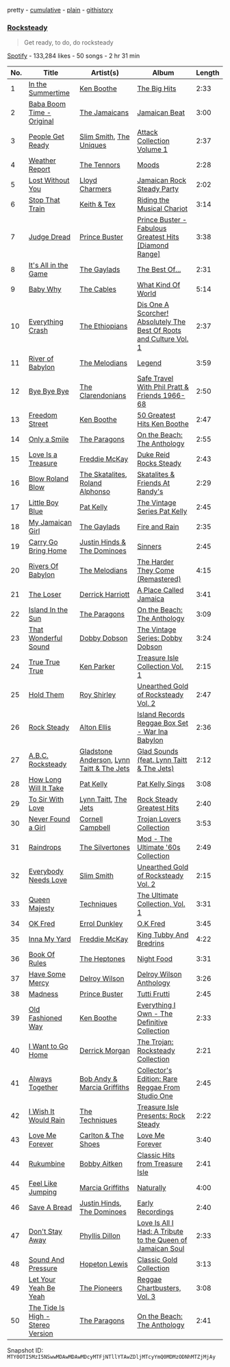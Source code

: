 pretty - [cumulative](/playlists/cumulative/37i9dQZF1DXcYHsRTcIw5a.md) - [plain](/playlists/plain/37i9dQZF1DXcYHsRTcIw5a) - [githistory](https://github.githistory.xyz/mackorone/spotify-playlist-archive/blob/main/playlists/plain/37i9dQZF1DXcYHsRTcIw5a)

### [Rocksteady](https://open.spotify.com/playlist/37i9dQZF1DXcYHsRTcIw5a)

> Get ready, to do, do rocksteady

[Spotify](https://open.spotify.com/user/spotify) - 133,284 likes - 50 songs - 2 hr 31 min

| No. | Title | Artist(s) | Album | Length |
|---|---|---|---|---|
| 1 | [In the Summertime](https://open.spotify.com/track/5l3HpuhW2UTa13ouM1ugug) | [Ken Boothe](https://open.spotify.com/artist/6jg1EbpTL27toPdfzveorJ) | [The Big Hits](https://open.spotify.com/album/12lWmChSdOo8lMY5kXM17k) | 2:33 |
| 2 | [Baba Boom Time \- Original](https://open.spotify.com/track/3GRuCJ60jozCdIYrdbnu8K) | [The Jamaicans](https://open.spotify.com/artist/1EBXhaDx1Mhu3iZ5oC3PJ5) | [Jamaican Beat](https://open.spotify.com/album/1UsUJOMOoCPZbq1miCz7OP) | 3:00 |
| 3 | [People Get Ready](https://open.spotify.com/track/2iTCSbVD34S00OVlQDqU5j) | [Slim Smith](https://open.spotify.com/artist/2PuBpv31beJyhHfvXoku41), [The Uniques](https://open.spotify.com/artist/1EV3e39He1WLxcD1EjluLb) | [Attack Collection Volume 1](https://open.spotify.com/album/0vLxE4Gvj0kddD1sm4Gb7S) | 2:37 |
| 4 | [Weather Report](https://open.spotify.com/track/6eLgESGhZxeCMyA939t1RF) | [The Tennors](https://open.spotify.com/artist/55bKEFzORmQDLwL57O3Zz4) | [Moods](https://open.spotify.com/album/3lGDcKvwVc7hJqvnS6TZEj) | 2:28 |
| 5 | [Lost Without You](https://open.spotify.com/track/6vGhyZvt0jbLb06wrFnB3K) | [Lloyd Charmers](https://open.spotify.com/artist/3mSM2ALYf2unI6Hk6NGBmD) | [Jamaican Rock Steady Party](https://open.spotify.com/album/3b5MkzDcKc935xC3JR1aVI) | 2:02 |
| 6 | [Stop That Train](https://open.spotify.com/track/1Kx41Zr25gtit0eGTkVX1Y) | [Keith & Tex](https://open.spotify.com/artist/1pyZxTpbRw7gwnEw73cfUy) | [Riding the Musical Chariot](https://open.spotify.com/album/0PWSt4l4HLg9t4XpKaBYJy) | 3:14 |
| 7 | [Judge Dread](https://open.spotify.com/track/0XmbuWZ2vn1i8bim4Ug6BL) | [Prince Buster](https://open.spotify.com/artist/75S63f1AmZUa9gpQvlt5NB) | [Prince Buster \- Fabulous Greatest Hits \[Diamond Range\]](https://open.spotify.com/album/3pLpyasCCfOs6mG4FylfVc) | 3:38 |
| 8 | [It's All in the Game](https://open.spotify.com/track/4Nb43yyzlpANYmNrjxykKx) | [The Gaylads](https://open.spotify.com/artist/1muKxK8kVO8ZKi8i3ymcpd) | [The Best Of...](https://open.spotify.com/album/1tpw4tscpRu4w2tfvZKlX3) | 2:31 |
| 9 | [Baby Why](https://open.spotify.com/track/5ySuxlxlQ9IwoOQR1iPLIS) | [The Cables](https://open.spotify.com/artist/7w8k2o1qnc2FXFq5o48ZJV) | [What Kind Of World](https://open.spotify.com/album/2DnAq84JiBzWr6G0LYBzEy) | 5:14 |
| 10 | [Everything Crash](https://open.spotify.com/track/5zmWqhwriJRLBRDEKBAk8t) | [The Ethiopians](https://open.spotify.com/artist/3TUmwNx3l8S2nCoGKqIhjA) | [Dis One A Scorcher! Absolutely The Best Of Roots and Culture Vol\. 1](https://open.spotify.com/album/0c1hEokDa1kA83dV2qFHoE) | 2:37 |
| 11 | [River of Babylon](https://open.spotify.com/track/7gcelChzsWoGRMwvk6scnQ) | [The Melodians](https://open.spotify.com/artist/23FM5hCHWAODLFGMyk6ETI) | [Legend](https://open.spotify.com/album/1mvWUKXLasKQXNo8iVCnPR) | 3:59 |
| 12 | [Bye Bye Bye](https://open.spotify.com/track/0GBuiTCk9nfS967lbsrZIP) | [The Clarendonians](https://open.spotify.com/artist/4GJL3Iwg1JKo6VembsjOS5) | [Safe Travel With Phil Pratt & Friends 1966\-68](https://open.spotify.com/album/2vRdzGbhGDvIfNOeu7Miab) | 2:50 |
| 13 | [Freedom Street](https://open.spotify.com/track/3K0hfF6eN8gX08YGcoiC0S) | [Ken Boothe](https://open.spotify.com/artist/6jg1EbpTL27toPdfzveorJ) | [50 Greatest Hits Ken Boothe](https://open.spotify.com/album/365AmCmTfs1cvGV2phwmjF) | 2:47 |
| 14 | [Only a Smile](https://open.spotify.com/track/5bwGUv9VP1m4qmvkRNSqIQ) | [The Paragons](https://open.spotify.com/artist/5sCZ2Gc3nZaE3Cav8WG7WG) | [On the Beach: The Anthology](https://open.spotify.com/album/5OegFjiVvk3WecDO5Bofbw) | 2:55 |
| 15 | [Love Is a Treasure](https://open.spotify.com/track/6AqMqvhlkC5Q2uxNhoJAi8) | [Freddie McKay](https://open.spotify.com/artist/6BI5BLDBy5dY19EI2cw1P1) | [Duke Reid Rocks Steady](https://open.spotify.com/album/0uKHcuc5kFXnzBfMyJjgxM) | 2:43 |
| 16 | [Blow Roland Blow](https://open.spotify.com/track/3HWPrduj1Nv7woSyLV3lDy) | [The Skatalites](https://open.spotify.com/artist/4og9jrin5xH5JiFPbeGUPb), [Roland Alphonso](https://open.spotify.com/artist/3AxcTqkr4hkBaUEU7J4mSn) | [Skatalites & Friends At Randy's](https://open.spotify.com/album/0xXoIWRmo6jchM2Tf1AjDF) | 2:29 |
| 17 | [Little Boy Blue](https://open.spotify.com/track/0LtwkkHxMWPt5LEZa4sBn1) | [Pat Kelly](https://open.spotify.com/artist/5mLxA9ySBmpMnMNvx1bEUi) | [The Vintage Series Pat Kelly](https://open.spotify.com/album/1YXIHpqZqUDBMIhvgtIMdo) | 2:45 |
| 18 | [My Jamaican Girl](https://open.spotify.com/track/0mygX7F5NhdXHzAD3r1LRI) | [The Gaylads](https://open.spotify.com/artist/1muKxK8kVO8ZKi8i3ymcpd) | [Fire and Rain](https://open.spotify.com/album/7tRCNNjflpSs2fFTA6sTSE) | 2:35 |
| 19 | [Carry Go Bring Home](https://open.spotify.com/track/2f5ZBl9lzXKLKcKxeauyPp) | [Justin Hinds & The Dominoes](https://open.spotify.com/artist/0TxAbj3qE2NdYzg0SVG09Q) | [Sinners](https://open.spotify.com/album/5hcgXkJak0lw7Z34ujQgG7) | 2:45 |
| 20 | [Rivers Of Babylon](https://open.spotify.com/track/00OWEz3Z4t6EPZsh7Hi4Fk) | [The Melodians](https://open.spotify.com/artist/23FM5hCHWAODLFGMyk6ETI) | [The Harder They Come \(Remastered\)](https://open.spotify.com/album/3L6BeuI5Du0b7sl2AmYVGA) | 4:15 |
| 21 | [The Loser](https://open.spotify.com/track/3mL3yUVgAajzONDlP0BbDW) | [Derrick Harriott](https://open.spotify.com/artist/1ht9oSlPiNywrg22T2sM8d) | [A Place Called Jamaica](https://open.spotify.com/album/0iLSbiSs1GJKuEwoeu69KP) | 3:41 |
| 22 | [Island In the Sun](https://open.spotify.com/track/6RVgAYFeWCHaAZFCOErG1D) | [The Paragons](https://open.spotify.com/artist/5sCZ2Gc3nZaE3Cav8WG7WG) | [On the Beach: The Anthology](https://open.spotify.com/album/5OegFjiVvk3WecDO5Bofbw) | 3:09 |
| 23 | [That Wonderful Sound](https://open.spotify.com/track/46JFegy0KkJNXhZK4BPOrB) | [Dobby Dobson](https://open.spotify.com/artist/5xYXtdpxl2wwzMBSqvgpM0) | [The Vintage Series: Dobby Dobson](https://open.spotify.com/album/3D66zjhBWUvpoYGiBjZrm0) | 3:24 |
| 24 | [True True True](https://open.spotify.com/track/6CucZ6tVBv8720etCZ1sOn) | [Ken Parker](https://open.spotify.com/artist/3VaRnHxXoKH77giznfGDgh) | [Treasure Isle Collection Vol\. 1](https://open.spotify.com/album/3s9tIqQhWLFgits980L0Sj) | 2:15 |
| 25 | [Hold Them](https://open.spotify.com/track/3xSaSNc8AdF0P6MCiYL1Me) | [Roy Shirley](https://open.spotify.com/artist/20SfytGDGLIt4yklvZ38wk) | [Unearthed Gold of Rocksteady Vol\. 2](https://open.spotify.com/album/5enppz5hOX0NQo5Jl8B1kZ) | 2:47 |
| 26 | [Rock Steady](https://open.spotify.com/track/0QnfRr36zan90XcQ2Ezewz) | [Alton Ellis](https://open.spotify.com/artist/5pryfFgCrWJ41UHaENJPyi) | [Island Records Reggae Box Set \- War Ina Babylon](https://open.spotify.com/album/0DCtFiVMyFPUztXq0z3EKf) | 2:36 |
| 27 | [A.B.C\. Rocksteady](https://open.spotify.com/track/0oqZTFzrWuJyJBOyx2FS3j) | [Gladstone Anderson](https://open.spotify.com/artist/3Z3kWa8uItZfj3a6prijGz), [Lynn Taitt & The Jets](https://open.spotify.com/artist/2Fmwp5N1JzqKMTFtCryUuf) | [Glad Sounds \(feat\. Lynn Taitt & The Jets\)](https://open.spotify.com/album/0qGBRlIqZtqN9bNEXVWDIO) | 2:12 |
| 28 | [How Long Will It Take](https://open.spotify.com/track/6qV95w6RYTspqNEZEIL8rh) | [Pat Kelly](https://open.spotify.com/artist/5mLxA9ySBmpMnMNvx1bEUi) | [Pat Kelly Sings](https://open.spotify.com/album/0d7jbK1edQRiaR4r33CTvv) | 3:08 |
| 29 | [To Sir With Love](https://open.spotify.com/track/3z2MqPZ6G0HodVUV5uQgit) | [Lynn Taitt](https://open.spotify.com/artist/2AOn8ToM1vaab3wtU74ldy), [The Jets](https://open.spotify.com/artist/3AHq6rutf72JF0ul8GB6G2) | [Rock Steady Greatest Hits](https://open.spotify.com/album/1uclMYfjo5gowsgDgjMxTS) | 2:40 |
| 30 | [Never Found a Girl](https://open.spotify.com/track/7JeKEYyHe1D7IseeOrPSeH) | [Cornell Campbell](https://open.spotify.com/artist/1FOvLj8sNCGHjgueUOVvJi) | [Trojan Lovers Collection](https://open.spotify.com/album/0dqxC81crojSFb0MHjagaQ) | 3:53 |
| 31 | [Raindrops](https://open.spotify.com/track/4JQpitLVXqnPGKFKaOI4kW) | [The Silvertones](https://open.spotify.com/artist/2i7lcqmkXenSMNTeXdAsPZ) | [Mod \- The Ultimate '60s Collection](https://open.spotify.com/album/2MEq1nNZ8eurpIdY1Yr1h1) | 2:49 |
| 32 | [Everybody Needs Love](https://open.spotify.com/track/3NkNPO35ZtRaNHqBY2fj1y) | [Slim Smith](https://open.spotify.com/artist/2PuBpv31beJyhHfvXoku41) | [Unearthed Gold of Rocksteady Vol\. 2](https://open.spotify.com/album/5enppz5hOX0NQo5Jl8B1kZ) | 2:15 |
| 33 | [Queen Majesty](https://open.spotify.com/track/7mavHEgkrNLqIzlA5wxd5n) | [Techniques](https://open.spotify.com/artist/6pLkHPCOudEqG1cVJXTckJ) | [The Ultimate Collection, Vol\. 1](https://open.spotify.com/album/3OzRkr3Hra8KdXKWcXe2o5) | 3:31 |
| 34 | [OK Fred](https://open.spotify.com/track/2uFwTMJkdPPjIzXWsNbG2a) | [Errol Dunkley](https://open.spotify.com/artist/228y2DiGvQkteqDD2dUZDD) | [O.K Fred](https://open.spotify.com/album/176NRa0L5If0XRPAUWznDx) | 3:45 |
| 35 | [Inna My Yard](https://open.spotify.com/track/5JgdhMhhYq6fuBPia5wbck) | [Freddie McKay](https://open.spotify.com/artist/6BI5BLDBy5dY19EI2cw1P1) | [King Tubby And Bredrins](https://open.spotify.com/album/0yPvFl4yWaxnLPPWimWTeB) | 4:22 |
| 36 | [Book Of Rules](https://open.spotify.com/track/6ObB3ZyEvBhS63dnJq8Usl) | [The Heptones](https://open.spotify.com/artist/6b5Hxvp7SWlJY5uUrRlzx4) | [Night Food](https://open.spotify.com/album/0pCUQIGfNzmCGjgYR6iahT) | 3:31 |
| 37 | [Have Some Mercy](https://open.spotify.com/track/4vHht02zVM8vnK8I3gwhX7) | [Delroy Wilson](https://open.spotify.com/artist/10j5vcbnSBWXZ1WYyv2a2D) | [Delroy Wilson Anthology](https://open.spotify.com/album/7H1cMrc64VpAShzTKhYAJd) | 3:26 |
| 38 | [Madness](https://open.spotify.com/track/71pBxayPPUWgs99vFMHaCA) | [Prince Buster](https://open.spotify.com/artist/75S63f1AmZUa9gpQvlt5NB) | [Tutti Frutti](https://open.spotify.com/album/0ozlC9XMnxo9ksxV8MsHVm) | 2:45 |
| 39 | [Old Fashioned Way](https://open.spotify.com/track/531hkX8V30OYiB4zfjypy5) | [Ken Boothe](https://open.spotify.com/artist/6jg1EbpTL27toPdfzveorJ) | [Everything I Own \- The Definitive Collection](https://open.spotify.com/album/0fkvv6IpX8t20FO0dlIHY3) | 2:33 |
| 40 | [I Want to Go Home](https://open.spotify.com/track/4c3P8eBnCdNp5yHhVNKEN7) | [Derrick Morgan](https://open.spotify.com/artist/2RM3xqQNdhZknQBsyQl3ZM) | [The Trojan: Rocksteady Collection](https://open.spotify.com/album/4PlCsYKkF8FFTAMtWV4w3P) | 2:21 |
| 41 | [Always Together](https://open.spotify.com/track/5W9dL3ClViC6jwcCO69woz) | [Bob Andy & Marcia Griffiths](https://open.spotify.com/artist/7q5akGSVEfg0j8IxgbdLN3) | [Collector's Edition: Rare Reggae From Studio One](https://open.spotify.com/album/5ZIXKyLQTfB20KxCj1B9ZX) | 2:45 |
| 42 | [I Wish It Would Rain](https://open.spotify.com/track/6ObXssCmMOmaUdRMoW8Lpg) | [The Techniques](https://open.spotify.com/artist/7aSGHNg5TRgbrzaUclcNAK) | [Treasure Isle Presents: Rock Steady](https://open.spotify.com/album/3nNuXJadrSzqTJKY2jDU94) | 2:22 |
| 43 | [Love Me Forever](https://open.spotify.com/track/1z0We51LrOGniEJVk9Aid9) | [Carlton & The Shoes](https://open.spotify.com/artist/6mkOssVLhCbXwi57tThPet) | [Love Me Forever](https://open.spotify.com/album/0EYwBETY5u7V1VpzUmqyLu) | 3:40 |
| 44 | [Rukumbine](https://open.spotify.com/track/6rz9vltqGd9sVgdSCQpeoV) | [Bobby Aitken](https://open.spotify.com/artist/0XdmNCnL70Uw9QJ0wFypv6) | [Classic Hits from Treasure Isle](https://open.spotify.com/album/46k9jmo15LinMiESHEWSl8) | 2:41 |
| 45 | [Feel Like Jumping](https://open.spotify.com/track/1kbbrBV0TtXE6Su03JiGuA) | [Marcia Griffiths](https://open.spotify.com/artist/4qLV9FR6ZVLS6W8drD78hM) | [Naturally](https://open.spotify.com/album/5eVn4uEttNUmF5TeJkkaEW) | 4:00 |
| 46 | [Save A Bread](https://open.spotify.com/track/5G0P8RIKWn9jVLiBWi9ViH) | [Justin Hinds](https://open.spotify.com/artist/485PbpVEwbo7jAYs8Z3v9J), [The Dominoes](https://open.spotify.com/artist/16S3H1glektgYRNbvkp9fR) | [Early Recordings](https://open.spotify.com/album/0Daz83iFRx526smzsDFbFL) | 2:40 |
| 47 | [Don't Stay Away](https://open.spotify.com/track/2VhVawD5meWiuyI4sL9WAo) | [Phyllis Dillon](https://open.spotify.com/artist/5Gsu4aAUiAALoTVvQduyhh) | [Love Is All I Had: A Tribute to the Queen of Jamaican Soul](https://open.spotify.com/album/4Op7as0pv5F8nGEu4oR0Cl) | 2:33 |
| 48 | [Sound And Pressure](https://open.spotify.com/track/45ecSLdO5jx4b7jQeCpq5c) | [Hopeton Lewis](https://open.spotify.com/artist/0mO8aKj6nYryzzlEdPYAPb) | [Classic Gold Collection](https://open.spotify.com/album/2HZFfBhdASrCJnBUvyzm8P) | 3:13 |
| 49 | [Let Your Yeah Be Yeah](https://open.spotify.com/track/0FIHZ7phD18PjIP3zcV5K6) | [The Pioneers](https://open.spotify.com/artist/4CSqr95TKzLmNeClcDr219) | [Reggae Chartbusters, Vol\. 3](https://open.spotify.com/album/0G8x45X2PtcB0w0FedVoN9) | 3:08 |
| 50 | [The Tide Is High \- Stereo Version](https://open.spotify.com/track/7056gVvC7P3PpltHgippd2) | [The Paragons](https://open.spotify.com/artist/5sCZ2Gc3nZaE3Cav8WG7WG) | [On the Beach: The Anthology](https://open.spotify.com/album/5OegFjiVvk3WecDO5Bofbw) | 2:41 |

Snapshot ID: `MTY0OTI5MzI5NSwwMDAwMDAwMDcyMTFjNTllYTAwZDljMTcyYmQ0MDMzODNhMTZjMjAy`